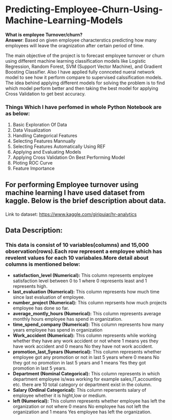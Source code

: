 # Predicting-Employee-Churn-Using-Machine-Learning-Models

**What is employee Turnover/churn?** </br>
**Answer**: Based on given employee characterstics predicting how many employees will leave the oragnization after certain period of time.


<p>The main objective of the project is to forecast employee turnover or churn using different machine learning classification models like Logistic Regression, Random Forest, SVM (Support Vector Machine), and Gradient Boosting Classifier. Also I have applied fully connceted nueral network model to see how it perform compare to supervised calssification models. The idea behind applying different models for solving the problem is to find which model perform better and then taking the best model for applying Cross Validation to get best accuracy.</p> 



### Things Which I have perfomed in whole Python Notebook are as below:

1. Basic Exploration Of Data
2. Data Visualization
3. Handling Categorical Features
4. Selecting Features Mannually
5. Selecting Features Automatically Using REF
6. Applying and Evaluating Models
7. Applying Cross Validation On Best Performing Model
8. Ploting ROC Curve
9. Feature Importance

## <p>For performing Employee turnover using machine learning I have used dataset from kaggle. Below is the brief description about data.</p>

Link to dataset: https://www.kaggle.com/giripujar/hr-analytics

## Data Description:

### This data is consist of 10 variables(columns) and 15,000 observation(rows).Each row represent a employee which has revelent values for each 10 variabales.More detail about columns is mentioned below:

* <b>satisfaction_level (Numerical):</b> This column represents employee satisfaction level between 0 to 1 where 0 represents least and 1 represents high.
* <b>last_evaluation (Numerical):</b> This column represents how much time since last evaluation of employee.</br>
* <b>number_project (Numerical):</b> This column reprsents how much projects employee has done so far.</br>
* <b>average_montly_hours (Numerical):</b> This column represents average monthly hours employee has spend in organization.</br>
* <b>time_spend_company (Numerical):</b> This column represents how many years employee has spend in organization</br>
* <b>Work_accident (Numerical):</b></b> This column represents while working whether they have any work accident or not where 1 means yes they have work accident and 0 means No they have not work accident.</br>
* <b>promotion_last_5years (Numerical):</b> This column represents whether employee got any promotion or not in last 5 years where 0 means No they got no promotion in last 5 years and 1 means Yes they got promotion in last 5 years.</br>
* <b>Department (Nominal Categorical):</b> This column represents in which department employee is/was working for example sales,IT,accounting etc. there are 10 total category or department exist in the column.</br>
* <b>Salary (Ordinal Categorical):</b> This column repersents salary of employee whether it is hight,low or medium.</br>
* <b>left (Numerical):</b> This column represents whether employee has left the organization or not where 0 means No employee has not left the organization and 1 means Yes employee has left the organization.</br>
